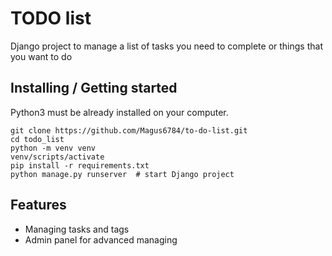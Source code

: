 # TODO list

Django project to manage a list of tasks you need to complete or things that you want to do

## Installing / Getting started

Python3 must be already installed on your computer.

```shell
git clone https://github.com/Magus6784/to-do-list.git
cd todo_list
python -m venv venv
venv/scripts/activate
pip install -r requirements.txt
python manage.py runserver  # start Django project
```

## Features

* Managing tasks and tags
* Admin panel for advanced managing
